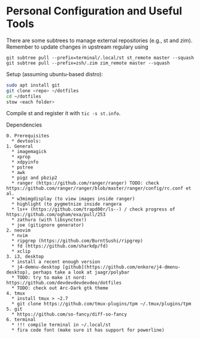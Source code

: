 # Personal Configuration and Useful Tools

There are some subtrees to manage external repositories (e.g., st and zim).
Remember to update changes in upstream regulary using
```
git subtree pull --prefix=terminal/.local/st st_remote master --squash
git subtree pull --prefix=zsh/.zim zim_remote master --squash
```

Setup (assuming ubuntu-based distro):
```bash
sudo apt install git
git clone <repo> ~/dotfiles
cd ~/dotfiles
stow <each folder>
```
Compile st and register it with ```tic -s st.info```.

Dependencies
```
0. Prerequisites
  * devtools:
1. General
  * imagemagick
  * xprop
  * xdpyinfo
  * pstree
  * awk
  * pigz and pbzip2
  * ranger (https://github.com/ranger/ranger) TODO: check https://github.com/ranger/ranger/blob/master/ranger/config/rc.conf et al.
  * w3mimgdisplay (to view images inside ranger)
  * highlight (to pygmetnize inside rangera
  * ls++ (https://github.com/trapd00r/ls--) / check progress of https://github.com/ogham/exa/pull/253
  * zathura (with libsynctex!)
  * joe (gitignore generator)
2. neovim
  * nvim
  * ripgrep (https://github.com/BurntSushi/ripgrep)
  * fd (https://github.com/sharkdp/fd)
  * xclip
3. i3, desktop
  * install a recent enough version
  * j4-demnu-desktop [github](https://github.com/enkore/j4-dmenu-desktop), perhaps take a look at jaagr/polybar
  * TODO: try to make it nord: https://github.com/devdevdevdevdeo/dotfiles
  * TODO: check out Arc-Dark gtk theme
4. tmux
  * install tmux > ~2.7
  * git clone https://github.com/tmux-plugins/tpm ~/.tmux/plugins/tpm
5. git
  * https://github.com/so-fancy/diff-so-fancy
6. terminal 
  * !!! compile terminal in ~/.local/st
  * fira code font (make sure it has support for powerline)
```
